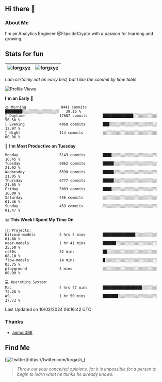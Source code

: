 ## Hi there 👋

### About Me

I'm an Analytics Engineer @FlipsideCrypto with a passion for learning and growing.
  
## Stats for fun

| <img align="center" src="https://github-readme-streak-stats.herokuapp.com/?user=forgxyz&theme=tokyonight" alt="forgxyz" /> | <img align="center" src="https://github-readme-stats.vercel.app/api?username=forgxyz&theme=tokyonight&show_icons=true" alt="forgxyz" /> |
| ------------- |------------- |

*I am certainly not an early bird, but I like the commit by time table*  

<!--START_SECTION:waka-->
![Profile Views](http://img.shields.io/badge/Profile%20Views-0-blue)

**I'm an Early 🐤** 

```text
🌞 Morning                9441 commits        ████████░░░░░░░░░░░░░░░░░   30.16 % 
🌆 Daytime                17687 commits       ██████████████░░░░░░░░░░░   56.50 % 
🌃 Evening                4060 commits        ███░░░░░░░░░░░░░░░░░░░░░░   12.97 % 
🌙 Night                  114 commits         ░░░░░░░░░░░░░░░░░░░░░░░░░   00.36 % 
```
📅 **I'm Most Productive on Tuesday** 

```text
Monday                   5149 commits        ████░░░░░░░░░░░░░░░░░░░░░   16.45 % 
Tuesday                  6862 commits        █████░░░░░░░░░░░░░░░░░░░░   21.92 % 
Wednesday                6590 commits        █████░░░░░░░░░░░░░░░░░░░░   21.05 % 
Thursday                 6777 commits        █████░░░░░░░░░░░░░░░░░░░░   21.65 % 
Friday                   5009 commits        ████░░░░░░░░░░░░░░░░░░░░░   16.00 % 
Saturday                 456 commits         ░░░░░░░░░░░░░░░░░░░░░░░░░   01.46 % 
Sunday                   459 commits         ░░░░░░░░░░░░░░░░░░░░░░░░░   01.47 % 
```


📊 **This Week I Spent My Time On** 

```text
🐱‍💻 Projects: 
bitcoin-models           4 hrs 5 mins        ███████████████░░░░░░░░░░   61.66 % 
near-models              1 hr 41 mins        ██████░░░░░░░░░░░░░░░░░░░   25.50 % 
cs50s                    32 mins             ██░░░░░░░░░░░░░░░░░░░░░░░   08.10 % 
flow-models              14 mins             █░░░░░░░░░░░░░░░░░░░░░░░░   03.75 % 
playground               3 mins              ░░░░░░░░░░░░░░░░░░░░░░░░░   00.99 % 

💻 Operating System: 
Mac                      4 hrs 47 mins       ██████████████████░░░░░░░   72.28 % 
WSL                      1 hr 50 mins        ███████░░░░░░░░░░░░░░░░░░   27.72 % 
```


 Last Updated on 10/03/2024 06:16:42 UTC
<!--END_SECTION:waka-->

### Thanks
 - [anmol098](https://github.com/anmol098/waka-readme-stats/)
  
## Find Me
[![Twitter](https://img.shields.io/twitter/url/https/twitter.com/forgash_.svg?style=social&label=Follow%20%40forgash_)](https://twitter.com/forgash_)


> *Throw out your conceited opinions, for it is impossible for a person to begin to learn what he thinks he already knows.* 
